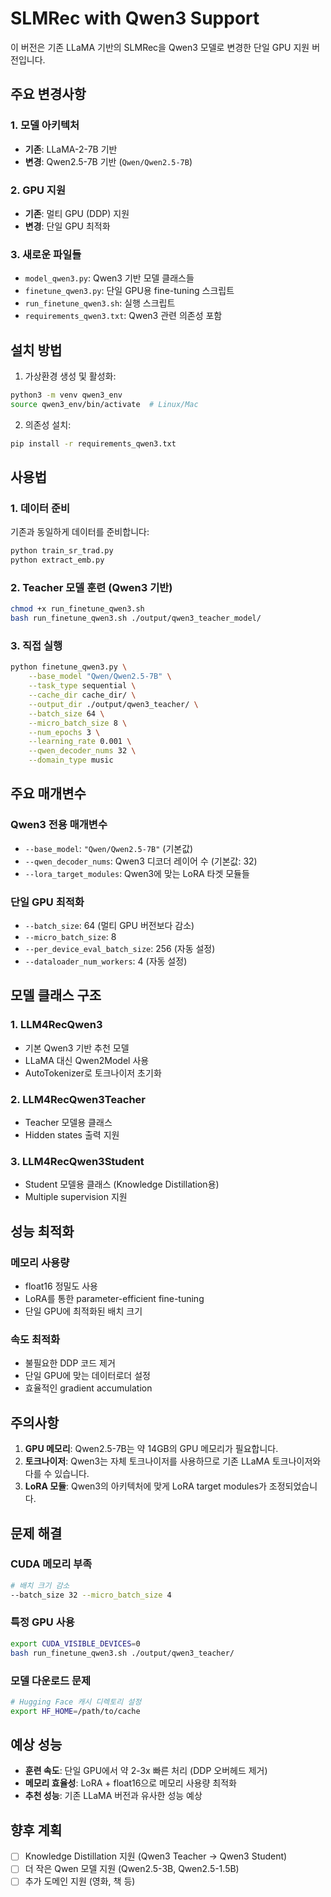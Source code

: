 # SLMRec with Qwen3 Support

이 버전은 기존 LLaMA 기반의 SLMRec을 Qwen3 모델로 변경한 단일 GPU 지원 버전입니다.

## 주요 변경사항

### 1. 모델 아키텍처
- **기존**: LLaMA-2-7B 기반
- **변경**: Qwen2.5-7B 기반 (`Qwen/Qwen2.5-7B`)

### 2. GPU 지원
- **기존**: 멀티 GPU (DDP) 지원
- **변경**: 단일 GPU 최적화

### 3. 새로운 파일들
- `model_qwen3.py`: Qwen3 기반 모델 클래스들
- `finetune_qwen3.py`: 단일 GPU용 fine-tuning 스크립트
- `run_finetune_qwen3.sh`: 실행 스크립트
- `requirements_qwen3.txt`: Qwen3 관련 의존성 포함

## 설치 방법

1. 가상환경 생성 및 활성화:
```bash
python3 -m venv qwen3_env
source qwen3_env/bin/activate  # Linux/Mac
```

2. 의존성 설치:
```bash
pip install -r requirements_qwen3.txt
```

## 사용법

### 1. 데이터 준비
기존과 동일하게 데이터를 준비합니다:
```bash
python train_sr_trad.py
python extract_emb.py
```

### 2. Teacher 모델 훈련 (Qwen3 기반)
```bash
chmod +x run_finetune_qwen3.sh
bash run_finetune_qwen3.sh ./output/qwen3_teacher_model/
```

### 3. 직접 실행
```bash
python finetune_qwen3.py \
    --base_model "Qwen/Qwen2.5-7B" \
    --task_type sequential \
    --cache_dir cache_dir/ \
    --output_dir ./output/qwen3_teacher/ \
    --batch_size 64 \
    --micro_batch_size 8 \
    --num_epochs 3 \
    --learning_rate 0.001 \
    --qwen_decoder_nums 32 \
    --domain_type music
```

## 주요 매개변수

### Qwen3 전용 매개변수
- `--base_model`: `"Qwen/Qwen2.5-7B"` (기본값)
- `--qwen_decoder_nums`: Qwen3 디코더 레이어 수 (기본값: 32)
- `--lora_target_modules`: Qwen3에 맞는 LoRA 타겟 모듈들

### 단일 GPU 최적화
- `--batch_size`: 64 (멀티 GPU 버전보다 감소)
- `--micro_batch_size`: 8
- `--per_device_eval_batch_size`: 256 (자동 설정)
- `--dataloader_num_workers`: 4 (자동 설정)

## 모델 클래스 구조

### 1. LLM4RecQwen3
- 기본 Qwen3 기반 추천 모델
- LLaMA 대신 Qwen2Model 사용
- AutoTokenizer로 토크나이저 초기화

### 2. LLM4RecQwen3Teacher
- Teacher 모델용 클래스
- Hidden states 출력 지원

### 3. LLM4RecQwen3Student
- Student 모델용 클래스 (Knowledge Distillation용)
- Multiple supervision 지원

## 성능 최적화

### 메모리 사용량
- float16 정밀도 사용
- LoRA를 통한 parameter-efficient fine-tuning
- 단일 GPU에 최적화된 배치 크기

### 속도 최적화
- 불필요한 DDP 코드 제거
- 단일 GPU에 맞는 데이터로더 설정
- 효율적인 gradient accumulation

## 주의사항

1. **GPU 메모리**: Qwen2.5-7B는 약 14GB의 GPU 메모리가 필요합니다.
2. **토크나이저**: Qwen3는 자체 토크나이저를 사용하므로 기존 LLaMA 토크나이저와 다를 수 있습니다.
3. **LoRA 모듈**: Qwen3의 아키텍처에 맞게 LoRA target modules가 조정되었습니다.

## 문제 해결

### CUDA 메모리 부족
```bash
# 배치 크기 감소
--batch_size 32 --micro_batch_size 4
```

### 특정 GPU 사용
```bash
export CUDA_VISIBLE_DEVICES=0
bash run_finetune_qwen3.sh ./output/qwen3_teacher/
```

### 모델 다운로드 문제
```bash
# Hugging Face 캐시 디렉토리 설정
export HF_HOME=/path/to/cache
```

## 예상 성능

- **훈련 속도**: 단일 GPU에서 약 2-3x 빠른 처리 (DDP 오버헤드 제거)
- **메모리 효율성**: LoRA + float16으로 메모리 사용량 최적화
- **추천 성능**: 기존 LLaMA 버전과 유사한 성능 예상

## 향후 계획

- [ ] Knowledge Distillation 지원 (Qwen3 Teacher → Qwen3 Student)
- [ ] 더 작은 Qwen 모델 지원 (Qwen2.5-3B, Qwen2.5-1.5B)
- [ ] 추가 도메인 지원 (영화, 책 등) 